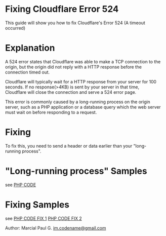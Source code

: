 # Fixing Cloudflare Error 524
This guide will show you how to fix Cloudflare's Error 524 (A timeout occurred)

# Explanation
A 524 error states that Cloudflare was able to make a TCP connection to the origin, but the origin did not reply with a HTTP response before the connection timed out.

Cloudflare will typically wait for a HTTP response from your server for 100 seconds. If no response(>4KB) is sent by your server in that time, Cloudflare will close the connection and serve a 524 error page.

This error is commonly caused by a long-running process on the origin server, such as a PHP application or a database query which the web server must wait on before responding to a request.

# Fixing
To fix this, you need to send a header or data earlier than your "long-running process".

# "Long-running process" Samples
see [PHP CODE](https://github.com/marcialpaulg/Fixing-Cloudflare-Error-524/blob/master/long-running-proccess.php)

# Fixing Samples
see [PHP CODE FIX 1](https://github.com/marcialpaulg/Fixing-Cloudflare-Error-524/blob/master/long-running-proccess-FIXED.php)
[PHP CODE FIX 2](https://github.com/marcialpaulg/Fixing-Cloudflare-Error-524/blob/master/long-running-proccess-FIXED-2.php)

Author: Marcial Paul G. <im.codename@gmail.com>
